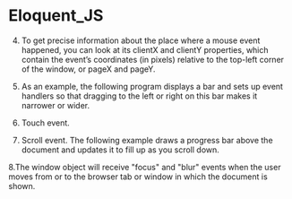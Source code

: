 # Eloquent_JS
 
 4. To get precise information about the place where a mouse event happened, you can look at its clientX and clientY properties, which contain the event’s coordinates (in pixels) relative to the top-left corner of the window, or pageX and pageY.

 5. As an example, the following program displays a bar and sets up event handlers so that dragging to the left or right on this bar makes it narrower or wider.

 6. Touch event.

 7. Scroll event. The following example draws a progress bar above the document and updates it to fill up as you scroll down.

 8.The window object will receive "focus" and "blur" events when the user moves from or to the browser tab or window in which the document is shown.